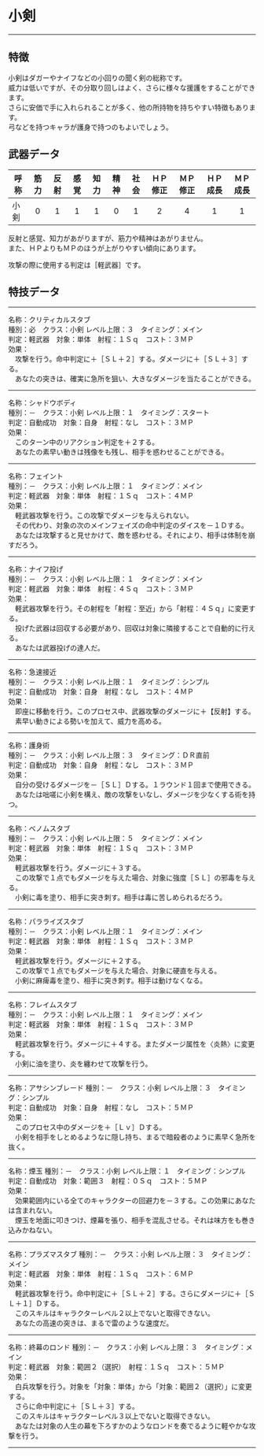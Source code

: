 # 小剣

---

## 特徴

小剣はダガーやナイフなどの小回りの聞く剣の総称です。  
威力は低いですが、その分取り回しはよく、さらに様々な援護をすることができます。  
さらに安価で手に入れられることが多く、他の所持物を持ちやすい特徴もあります。  
弓などを持つキャラが護身で持つのもよいでしょう。  

## 武器データ

| 呼称     | 筋力 | 反射 | 感覚 | 知力 | 精神 | 社会 | ＨＰ修正 | ＭＰ修正 | ＨＰ成長 | ＭＰ成長 |
|----------|:----:|:----:|:----:|:----:|:----:|:----:|:--------:|:--------:|:--------:|:--------:|
| 小剣     |   0  |   1  |   1  |   1  |   0  |   1  |     2    |     4    |     1    |     1   |

反射と感覚、知力があがりますが、筋力や精神はあがりません。  
また、ＨＰよりもＭＰのほうが上がりやすい傾向にあります。

攻撃の際に使用する判定は［軽武器］です。

## 特技データ

---

名称：クリティカルスタブ  
種別：必　クラス：小剣  レベル上限：３　タイミング：メイン  
判定：軽武器　対象：単体　射程：１Ｓｑ　コスト：３ＭＰ  
効果：  
　攻撃を行う。命中判定に＋［ＳＬ＋２］する。ダメージに＋［ＳＬ＋３］する。  
　あなたの突きは、確実に急所を狙い、大きなダメージを当たることができる。

---

名称：シャドウボディ  
種別：－　クラス：小剣  レベル上限：１　タイミング：スタート  
判定：自動成功　対象：自身　射程：なし　コスト：３ＭＰ  
効果：  
　このターン中のリアクション判定を＋２する。  
　あなたの素早い動きは残像をも残し、相手を惑わせることができる。

---

名称：フェイント  
種別：－　クラス：小剣  レベル上限：１　タイミング：メイン  
判定：軽武器　対象：単体　射程：１Ｓｑ　コスト：４ＭＰ  
効果：  
　軽武器攻撃を行う。この攻撃でダメージを与えられない。  
　その代わり、対象の次のメインフェイズの命中判定のダイスを－１Ｄする。  
　あなたは攻撃すると見せかけて、敵を惑わせる。それにより、相手は体制を崩すだろう。

---

名称：ナイフ投げ  
種別：－　クラス：小剣  レベル上限：１　タイミング：メイン  
判定：軽武器　対象：単体　射程：４Ｓｑ　コスト：３ＭＰ  
効果：  
　軽武器攻撃を行う。その射程を「射程：至近」から「射程：４Ｓｑ」に変更する。  
　投げた武器は回収する必要があり、回収は対象に隣接することで自動的に行える。  
　あなたは武器投げの達人だ。

---

名称：急速接近  
種別：－　クラス：小剣  レベル上限：１　タイミング：シンプル  
判定：自動成功　対象：自身　射程：なし　コスト：４ＭＰ  
効果：  
　即座に移動を行う。このプロセス中、武器攻撃のダメージに＋【反射】する。  
　素早い動きによる勢いを加えて、威力を高める。

---

名称：護身術  
種別：－　クラス：小剣  レベル上限：３　タイミング：ＤＲ直前  
判定：自動成功　対象：自身　射程：なし　コスト：３ＭＰ  
効果：  
　自分の受けるダメージを－［ＳＬ］Ｄする。１ラウンド１回まで使用できる。  
　あなたは咄嗟に小剣を構え、敵の攻撃をいなし、ダメージを少なくする術を持つ。

---

名称：ベノムスタブ  
種別：－　クラス：小剣  レベル上限：５　タイミング：メイン  
判定：軽武器　対象：単体　射程：１Ｓｑ　コスト：３ＭＰ  
効果：  
　軽武器攻撃を行う。ダメージに＋３する。  
　この攻撃で１点でもダメージを与えた場合、対象に強度［ＳＬ］の邪毒を与える。  
　小剣に毒を塗り、相手に突き刺す。相手は毒に苦しめられるだろう。

---

名称：パラライズスタブ  
種別：－　クラス：小剣  レベル上限：１　タイミング：メイン  
判定：軽武器　対象：単体　射程：１Ｓｑ　コスト：３ＭＰ  
効果：  
　軽武器攻撃を行う。ダメージに＋２する。  
　この攻撃で１点でもダメージを与えた場合、対象に硬直を与える。  
　小剣に麻痺毒を塗り、相手に突き刺す。相手は動けなくなる。

---

名称：フレイムスタブ  
種別：－　クラス：小剣  レベル上限：１　タイミング：メイン  
判定：軽武器　対象：単体　射程：１Ｓｑ　コスト：３ＭＰ  
効果：  
　軽武器攻撃を行う。ダメージに＋４する。またダメージ属性を〈炎熱〉に変更する。  
　小剣に油を塗り、炎を纏わせて攻撃を行う。

---

名称：アサシンブレード
種別：－　クラス：小剣  レベル上限：３　タイミング：シンプル  
判定：自動成功　対象：自身　射程：なし　コスト：５ＭＰ  
効果：  
　このプロセス中のダメージを＋［Ｌｖ］Ｄする。  
　小剣を相手をしとめるようなに隠し持ち、まるで暗殺者のように素早く急所を抜く。

---

名称：煙玉
種別：－　クラス：小剣  レベル上限：１　タイミング：シンプル  
判定：自動成功　対象：範囲３　射程：０Ｓｑ　コスト：５ＭＰ  
効果：  
　効果範囲内にいる全てのキャラクターの回避力を－３する。この効果にあなたは含まれない。  
　煙玉を地面に叩きつけ、煙幕を張り、相手を混乱させる。それは味方をも巻き込みかねない。

---

名称：プラズマスタブ
種別：－　クラス：小剣  レベル上限：３　タイミング：メイン  
判定：軽武器　対象：単体　射程：１Ｓｑ　コスト：６ＭＰ  
効果：  
　軽武器攻撃を行う。命中判定に＋［ＳＬ＋２］する。さらにダメージに＋［ＳＬ＋１］Ｄする。  
　このスキルはキャラクターレベル２以上でないと取得できない。  
　あなたの高速の突きは、まるで雷のような速度だ。

---

名称：終幕のロンド
種別：－　クラス：小剣  レベル上限：３　タイミング：メイン  
判定：軽武器　対象：範囲２（選択）　射程：１Ｓｑ　コスト：５ＭＰ  
効果：  
　白兵攻撃を行う。対象を「対象：単体」から「対象：範囲２（選択）」に変更する。  
　さらに命中判定に＋［ＳＬ＋３］する。  
　このスキルはキャラクターレベル３以上でないと取得できない。  
　あなたは対象の人生の幕を下ろすかのようなロンドを奏でるように軽やかな攻撃を行う。

---
